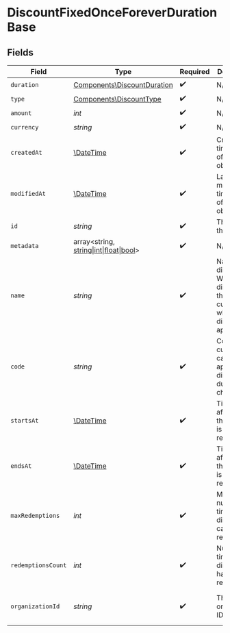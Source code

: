 # DiscountFixedOnceForeverDurationBase


## Fields

| Field                                                                                                           | Type                                                                                                            | Required                                                                                                        | Description                                                                                                     | Example                                                                                                         |
| --------------------------------------------------------------------------------------------------------------- | --------------------------------------------------------------------------------------------------------------- | --------------------------------------------------------------------------------------------------------------- | --------------------------------------------------------------------------------------------------------------- | --------------------------------------------------------------------------------------------------------------- |
| `duration`                                                                                                      | [Components\DiscountDuration](../../Models/Components/DiscountDuration.md)                                      | :heavy_check_mark:                                                                                              | N/A                                                                                                             |                                                                                                                 |
| `type`                                                                                                          | [Components\DiscountType](../../Models/Components/DiscountType.md)                                              | :heavy_check_mark:                                                                                              | N/A                                                                                                             |                                                                                                                 |
| `amount`                                                                                                        | *int*                                                                                                           | :heavy_check_mark:                                                                                              | N/A                                                                                                             |                                                                                                                 |
| `currency`                                                                                                      | *string*                                                                                                        | :heavy_check_mark:                                                                                              | N/A                                                                                                             |                                                                                                                 |
| `createdAt`                                                                                                     | [\DateTime](https://www.php.net/manual/en/class.datetime.php)                                                   | :heavy_check_mark:                                                                                              | Creation timestamp of the object.                                                                               |                                                                                                                 |
| `modifiedAt`                                                                                                    | [\DateTime](https://www.php.net/manual/en/class.datetime.php)                                                   | :heavy_check_mark:                                                                                              | Last modification timestamp of the object.                                                                      |                                                                                                                 |
| `id`                                                                                                            | *string*                                                                                                        | :heavy_check_mark:                                                                                              | The ID of the object.                                                                                           |                                                                                                                 |
| `metadata`                                                                                                      | array<string, [string\|int\|float\|bool](../../Models/Components/DiscountFixedOnceForeverDurationBaseMetadata.md)> | :heavy_check_mark:                                                                                              | N/A                                                                                                             |                                                                                                                 |
| `name`                                                                                                          | *string*                                                                                                        | :heavy_check_mark:                                                                                              | Name of the discount. Will be displayed to the customer when the discount is applied.                           |                                                                                                                 |
| `code`                                                                                                          | *string*                                                                                                        | :heavy_check_mark:                                                                                              | Code customers can use to apply the discount during checkout.                                                   |                                                                                                                 |
| `startsAt`                                                                                                      | [\DateTime](https://www.php.net/manual/en/class.datetime.php)                                                   | :heavy_check_mark:                                                                                              | Timestamp after which the discount is redeemable.                                                               |                                                                                                                 |
| `endsAt`                                                                                                        | [\DateTime](https://www.php.net/manual/en/class.datetime.php)                                                   | :heavy_check_mark:                                                                                              | Timestamp after which the discount is no longer redeemable.                                                     |                                                                                                                 |
| `maxRedemptions`                                                                                                | *int*                                                                                                           | :heavy_check_mark:                                                                                              | Maximum number of times the discount can be redeemed.                                                           |                                                                                                                 |
| `redemptionsCount`                                                                                              | *int*                                                                                                           | :heavy_check_mark:                                                                                              | Number of times the discount has been redeemed.                                                                 |                                                                                                                 |
| `organizationId`                                                                                                | *string*                                                                                                        | :heavy_check_mark:                                                                                              | The organization ID.                                                                                            | 1dbfc517-0bbf-4301-9ba8-555ca42b9737                                                                            |